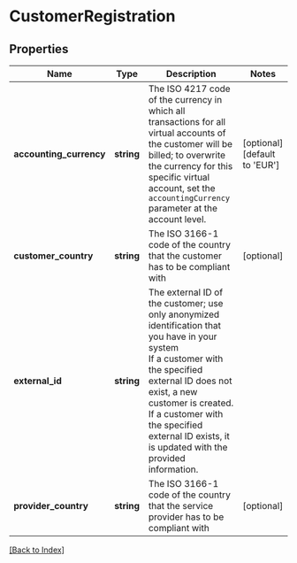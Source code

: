 # CustomerRegistration

## Properties

Name | Type | Description | Notes
------------ | ------------- | ------------- | -------------
**accounting_currency** | **string** | The ISO 4217 code of the currency in which all transactions for all virtual accounts of the customer will be billed; to overwrite the currency for this specific virtual account, set the <code>accountingCurrency</code> parameter at the account level. | [optional] [default to 'EUR']
**customer_country** | **string** | The ISO 3166-1 code of the country that the customer has to be compliant with | [optional]
**external_id** | **string** | The external ID of the customer; use only anonymized identification that you have in your system<br/>If a customer with the specified external ID does not exist, a new customer is created. If a customer with the specified external ID exists, it is updated with the provided information. |
**provider_country** | **string** | The ISO 3166-1 code of the country that the service provider has to be compliant with | [optional]

[[Back to Index]](../index.md)
